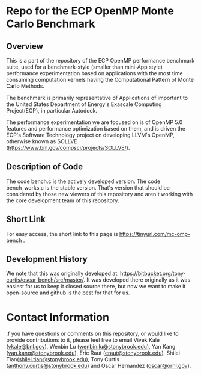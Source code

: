# Repo for the ECP OpenMP Monte Carlo Benchmark
## Overview
This is a part of the repository of the ECP OpenMP performance benchmark suite, used for a benchmark-style (smaller than mini-App style) performance experimentation based on applications with the most time consuming computation kernels having the Computational Pattern of Monte Carlo Methods.

The benchmark is primarily representative of Applications of important to the United States Department of Energy's Exascale Computing Project(ECP), in particular Autodock.

The performance experimentation we are focused on is of OpenMP 5.0 features and performance optimization based on them, and is driven the ECP's Software Technology project on developing LLVM's OpenMP, otherwise known as SOLLVE (https://www.bnl.gov/compsci/projects/SOLLVE/).

## Description of Code
The code bench.c is the actively developed version. The code bench_works.c is the stable version. That's version that should be considered by those new viewers of this repository and aren't working with the core development team of this repository.

## Short Link
For easy access, the short link to this page is https://tinyurl.com/mc-omp-bench .

## Development History
We note that this was originally developed at: https://bitbucket.org/tony-curtis/oscar-bench/src/master/. It was developed there originally as it was easiest for us to keep it closed source there, but now we want to make it open-source and github is the best for that for us.

# Contact Information
:f you have questions or comments on this repository, or would like to provide contributions to it, please feel free to email Vivek Kale (vkale@bnl.gov), Wenbin Lu (wenbin.lu@stonybrook.edu), Yan Kang (yan.kang@stonybrook.edu), Eric Raut (eraut@stonybrook.edu), Shilei Tian(shilei.tian@stonybrook.edu), Tony Curtis (anthony.curtis@stonybrook.edu) and Oscar Hernandez (oscar@ornl.gov).
